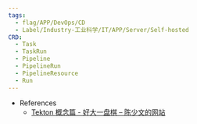 ```yaml
---
tags:
  - flag/APP/DevOps/CD
  - Label/Industry-工业科学/IT/APP/Server/Self-hosted
CRD:
  - Task
  - TaskRun
  - Pipeline
  - PipelineRun
  - PipelineResource
  - Run
---
```


- References
    - [Tekton 概念篇 - 好大一盘棋 – 陈少文的网站](https://www.chenshaowen.com/blog/the-concept-of-tekton-a-big-game.html)
